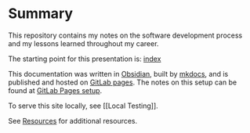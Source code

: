 # Summary

This repository contains my notes on the software development process and my lessons learned throughout my career.

The starting point for this presentation is: [index](docs/index.md)

This documentation was written in [Obsidian](https://obsidian.md/), built by [mkdocs](https://www.mkdocs.org/), and is published and hosted on [GitLab pages](https://docs.gitlab.com/ee/user/project/pages/). The notes on this setup can be found at [GitLab Pages setup](Notes/GitLab%20Pages%20setup.md).

To serve this site locally, see [[Local Testing]].

See [Resources](docs/Resources.md) for additional resources.
